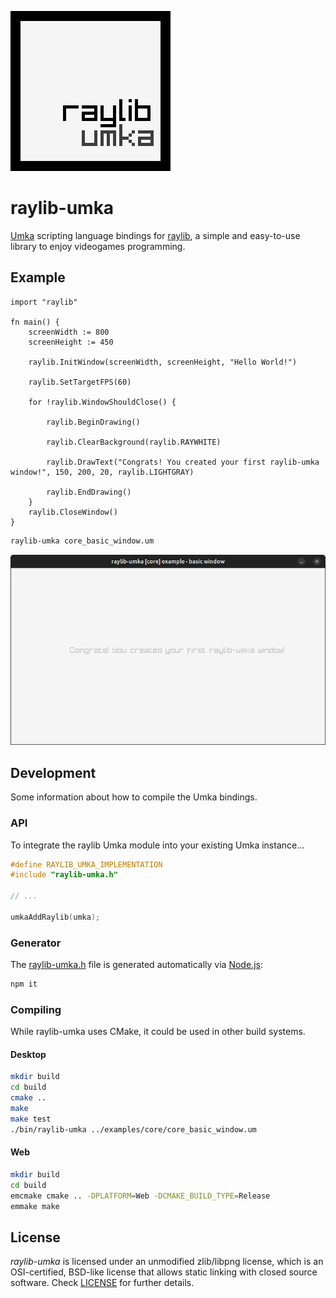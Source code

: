 ![raylib-umka Logo](examples/textures/resources/raylib_logo.png)

# raylib-umka

[Umka](https://github.com/vtereshkov/umka-lang) scripting language bindings for [raylib](https://github.com/raysan5/raylib), a simple and easy-to-use library to enjoy videogames programming.

## Example

``` umka
import "raylib"

fn main() {
    screenWidth := 800
    screenHeight := 450

    raylib.InitWindow(screenWidth, screenHeight, "Hello World!")

    raylib.SetTargetFPS(60)

    for !raylib.WindowShouldClose() {

        raylib.BeginDrawing()

        raylib.ClearBackground(raylib.RAYWHITE)

        raylib.DrawText("Congrats! You created your first raylib-umka window!", 150, 200, 20, raylib.LIGHTGRAY)

        raylib.EndDrawing()
    }
    raylib.CloseWindow()
}
```

``` bash
raylib-umka core_basic_window.um
```

[![Screenshot of core_basic_window.um](examples/core/core_basic_window.png)](examples/core/core_basic_window.um)

## Development

Some information about how to compile the Umka bindings.

### API

To integrate the raylib Umka module into your existing Umka instance...

``` c
#define RAYLIB_UMKA_IMPLEMENTATION
#include "raylib-umka.h"

// ...

umkaAddRaylib(umka);
```

### Generator

The [raylib-umka.h](include/raylib-umka.h) file is generated automatically via [Node.js](https://nodejs.org):

``` bash
npm it
```

### Compiling

While raylib-umka uses CMake, it could be used in other build systems.

#### Desktop
``` bash
mkdir build
cd build
cmake ..
make
make test
./bin/raylib-umka ../examples/core/core_basic_window.um
```

#### Web

``` bash
mkdir build
cd build
emcmake cmake .. -DPLATFORM=Web -DCMAKE_BUILD_TYPE=Release
emmake make
```

## License

*raylib-umka* is licensed under an unmodified zlib/libpng license, which is an OSI-certified, BSD-like license that allows static linking with closed source software. Check [LICENSE](LICENSE) for further details.
